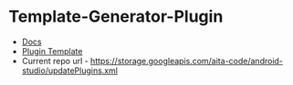 # Template-Generator-Plugin

* [Docs](https://www.jetbrains.com/help/idea/getting-started.html)
* [Plugin Template](https://github.com/JetBrains/intellij-platform-plugin-template)
* Current repo url - https://storage.googleapis.com/aita-code/android-studio/updatePlugins.xml